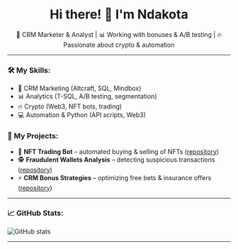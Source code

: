 <h1 align="center">Hi there! 👋 I'm Ndakota</h1>

<p align="center">
  🚀 CRM Marketer & Analyst | 📊 Working with bonuses & A/B testing | 🔥 Passionate about crypto & automation
</p>

---

### 🛠 My Skills:
- 🎯 CRM Marketing (Altcraft, SQL, Mindbox)
- 📊 Analytics (T-SQL, A/B testing, segmentation)
- 🔥 Crypto (Web3, NFT bots, trading)
- 💻 Automation & Python (API scripts, Web3)

### 🚀 My Projects:
- 🤖 **NFT Trading Bot** – automated buying & selling of NFTs ([repository](#))
- 🕵 **Fraudulent Wallets Analysis** – detecting suspicious transactions ([repository](#))
- ⚡ **CRM Bonus Strategies** – optimizing free bets & insurance offers ([repository](#))

---

### 📈 GitHub Stats:
![GitHub stats](https://github-readme-stats.vercel.app/api?username=gndakota&show_icons=true&theme=radical)

---
